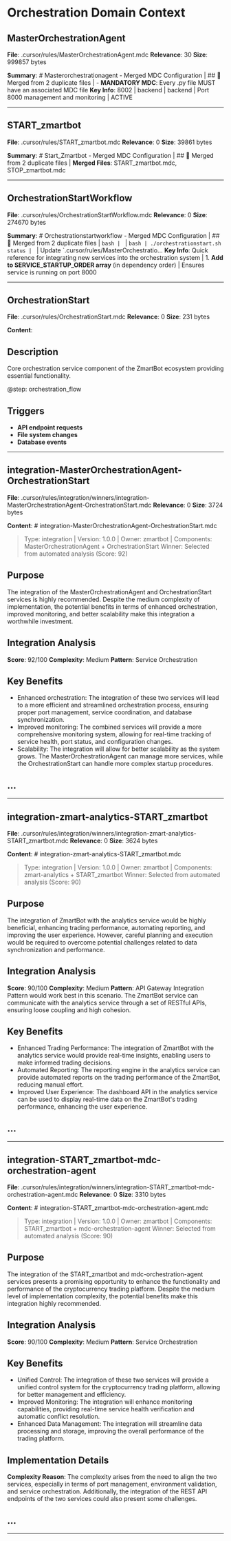# Orchestration Domain Context

## MasterOrchestrationAgent
**File**: .cursor/rules/MasterOrchestrationAgent.mdc
**Relevance**: 30
**Size**: 999857 bytes

**Summary**: # Masterorchestrationagent - Merged MDC Configuration | ## 🔗 Merged from 2 duplicate files | - **MANDATORY MDC**: Every .py file MUST have an associated MDC file
**Key Info**: 8002 | backend | backend | Port 8000 management and monitoring | ACTIVE

---

## START_zmartbot
**File**: .cursor/rules/START_zmartbot.mdc
**Relevance**: 0
**Size**: 39861 bytes

**Summary**: # Start_Zmartbot - Merged MDC Configuration | ## 🔗 Merged from 2 duplicate files | **Merged Files**: START_zmartbot.mdc, STOP_zmartbot.mdc

---

## OrchestrationStartWorkflow
**File**: .cursor/rules/OrchestrationStartWorkflow.mdc
**Relevance**: 0
**Size**: 274670 bytes

**Summary**: # Orchestrationstartworkflow - Merged MDC Configuration | ## 🔗 Merged from 2 duplicate files | ```bash | ``` | ```bash | ./orchestrationstart.sh status | ``` | Update `.cursor/rules/MasterOrchestratio...
**Key Info**: Quick reference for integrating new services into the orchestration system | 1. **Add to SERVICE_STARTUP_ORDER array** (in dependency order) | Ensures service is running on port 8000

---

## OrchestrationStart
**File**: .cursor/rules/OrchestrationStart.mdc
**Relevance**: 0
**Size**: 231 bytes

**Content**: 
## Description
Core orchestration service component of the ZmartBot ecosystem providing essential functionality.

@step: orchestration_flow


## Triggers
- **API endpoint requests**
- **File system changes**
- **Database events**


---

## integration-MasterOrchestrationAgent-OrchestrationStart
**File**: .cursor/rules/integration/winners/integration-MasterOrchestrationAgent-OrchestrationStart.mdc
**Relevance**: 0
**Size**: 3724 bytes

**Content**: # integration-MasterOrchestrationAgent-OrchestrationStart.mdc
> Type: integration | Version: 1.0.0 | Owner: zmartbot | Components: MasterOrchestrationAgent + OrchestrationStart
> Winner: Selected from automated analysis (Score: 92)

## Purpose
The integration of the MasterOrchestrationAgent and OrchestrationStart services is highly recommended. Despite the medium complexity of implementation, the potential benefits in terms of enhanced orchestration, improved monitoring, and better scalability make this integration a worthwhile investment.

## Integration Analysis
**Score**: 92/100
**Complexity**: Medium
**Pattern**: Service Orchestration

## Key Benefits
- Enhanced orchestration: The integration of these two services will lead to a more efficient and streamlined orchestration process, ensuring proper port management, service coordination, and database synchronization.
- Improved monitoring: The combined services will provide a more comprehensive monitoring system, allowing for real-time tracking of service health, port status, and configuration changes.
- Scalability: The integration will allow for better scalability as the system grows. The MasterOrchestrationAgent can manage more services, while the OrchestrationStart can handle more complex startup procedures.

## ...

---

## integration-zmart-analytics-START_zmartbot
**File**: .cursor/rules/integration/winners/integration-zmart-analytics-START_zmartbot.mdc
**Relevance**: 0
**Size**: 3624 bytes

**Content**: # integration-zmart-analytics-START_zmartbot.mdc
> Type: integration | Version: 1.0.0 | Owner: zmartbot | Components: zmart-analytics + START_zmartbot
> Winner: Selected from automated analysis (Score: 90)

## Purpose
The integration of ZmartBot with the analytics service would be highly beneficial, enhancing trading performance, automating reporting, and improving the user experience. However, careful planning and execution would be required to overcome potential challenges related to data synchronization and performance.

## Integration Analysis
**Score**: 90/100
**Complexity**: Medium
**Pattern**: API Gateway Integration Pattern would work best in this scenario. The ZmartBot service can communicate with the analytics service through a set of RESTful APIs, ensuring loose coupling and high cohesion.

## Key Benefits
- Enhanced Trading Performance: The integration of ZmartBot with the analytics service would provide real-time insights, enabling users to make informed trading decisions.
- Automated Reporting: The reporting engine in the analytics service can provide automated reports on the trading performance of the ZmartBot, reducing manual effort.
- Improved User Experience: The dashboard API in the analytics service can be used to display real-time data on the ZmartBot's trading performance, enhancing the user experience.

## ...

---

## integration-START_zmartbot-mdc-orchestration-agent
**File**: .cursor/rules/integration/winners/integration-START_zmartbot-mdc-orchestration-agent.mdc
**Relevance**: 0
**Size**: 3310 bytes

**Content**: # integration-START_zmartbot-mdc-orchestration-agent.mdc
> Type: integration | Version: 1.0.0 | Owner: zmartbot | Components: START_zmartbot + mdc-orchestration-agent
> Winner: Selected from automated analysis (Score: 90)

## Purpose
The integration of the START_zmartbot and mdc-orchestration-agent services presents a promising opportunity to enhance the functionality and performance of the cryptocurrency trading platform. Despite the medium level of implementation complexity, the potential benefits make this integration highly recommended.

## Integration Analysis
**Score**: 90/100
**Complexity**: Medium
**Pattern**: Service Orchestration

## Key Benefits
- Unified Control: The integration of these two services will provide a unified control system for the cryptocurrency trading platform, allowing for better management and efficiency.
- Improved Monitoring: The integration will enhance monitoring capabilities, providing real-time service health verification and automatic conflict resolution.
- Enhanced Data Management: The integration will streamline data processing and storage, improving the overall performance of the trading platform.

## Implementation Details
**Complexity Reason**: The complexity arises from the need to align the two services, especially in terms of port management, environment validation, and service orchestration. Additionally, the integration of the REST API endpoints of the two services could also present some challenges.

## ...

---

